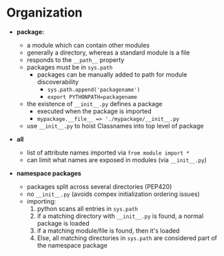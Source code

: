 Organization
============

- **package:**
  - a module which can contain other modules
  - generally a directory, whereas a standard module is a file
  - responds to the `__path__` property
  - packages must be in `sys.path`
    - packages can be manually added to path for module discoverability
      - `sys.path.append('packagename')`
      - `export PYTHONPATH=packagename`
  - the existence of `__init__.py` defines a package
    - executed when the package is imported
    - `mypackage.__file__ => './mypackage/__init__.py`
  - use `__init__.py` to hoist Classnames into top level of package

- **__all__**
  - list of attribute names imported via `from module import *`
  - can limit what names are exposed in modules (via `__init__.py`)

- **namespace packages**
  - packages split across several directories (PEP420)
  - no `__init__.py` (avoids compex initialization ordering issues)
  - importing:
    1. python scans all entries in `sys.path`
    2. if a matching directory with `__init__.py` is found, a normal package is loaded
    3. if a matching module/file is found, then it's loaded
    4. Else, all matching directories in `sys.path` are considered part of the namespace package
